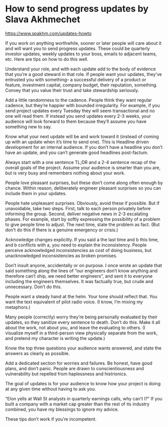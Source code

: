 # How to send progress updates by Slava Akhmechet

https://www.spakhm.com/updates-howto

If you work on anything worthwhile, sooner or later people will care about it and will want you to send progress updates. These could be quarterly investor updates, weekly updates to your boss, emails to adjacent teams, etc. Here are tips on how to do this well.

Understand your role, and with each update add to the body of evidence that you’re a good steward in that role. If people want your updates, they’ve entrusted you with something– a successful delivery of a product or feature, investment capital, company budget, their reputation, something. Convey that you value their trust and take stewardship seriously.
  
Add a little randomness to the cadence. People think they want regular cadence, but they’re happier with bounded irregularity. For example, if you send project updates every Tuesday they will seem transactional and no one will read them. If instead you send updates every 2-3 weeks, your audience will look forward to them because they’ll assume you have something new to say.
  
Know what your next update will be and work toward it (instead of coming up with an update when it’s time to send one). This is Headline driven development for an internal audience. If you don’t have a headline you don’t have an update, and you can’t generate good headlines post-factum.
  
Always start with a one sentence TL;DR and a 2-4 sentence recap of the overall goals of the project. Assume your audience is smarter than you are, but is very busy and remembers nothing about your work.

People love pleasant surprises, but these don’t come along often enough by chance. Within reason, deliberately engineer pleasant surprises so you can include them in your updates.

People hate unpleasant surprises. Obviously, avoid these if possible. But if unavoidable, take two steps. First, talk to each person privately before informing the group. Second, deliver negative news in 2-3 escalating phases. For example, start by softly expressing the possibility of a problem to give people time to adjust. The next time, state the problem as fact. (But don’t do this if there is a genuine emergency or crisis.)

Acknowledge changes explicitly. If you said a the last time and b this time, and b conflicts with a, you need to explain the inconsistency. People perceive acknowledged inconsistencies as cost of doing business, but unacknowledged inconsistencies as broken promises.

Don’t insult anyone, accidentally or on purpose. I once wrote an update that said something along the lines of “our engineers don’t know anything and therefore can’t ship, we need better engineers”, and sent it to everyone including the engineers themselves. It was factually true, but crude and unnecessary. Don’t do this.

People want a steady hand at the helm. Your tone should reflect that. You want the text equivalent of pilot radio voice. (I know, I’m mixing my metaphors.)

Many people (correctly) worry they’re being personally evaluated by their updates, so they sanitize every sentence to death. Don’t do this. Make it all about the work, not about you, and leave the evaluating to others. (I visualize myself in a third-person view physically separate from the work, and pretend my character is writing the update.)

Know the top three questions your audience wants answered, and state the answers as clearly as possible.

Add a dedicated section for worries and failures. Be honest, have good plans, and don’t panic. People are drawn to conscientiousness and vulnerability but repelled from haplessness and histrionics.

The goal of updates is for your audience to know how your project is doing at any given time without having to ask you.

“Elon yells at Wall St analysts in quarterly earnings calls, why can’t I?” If you built a company with a market cap greater than the rest of its industry combined, you have my blessings to ignore my advice.

These tips don’t work if you’re incompetent.
